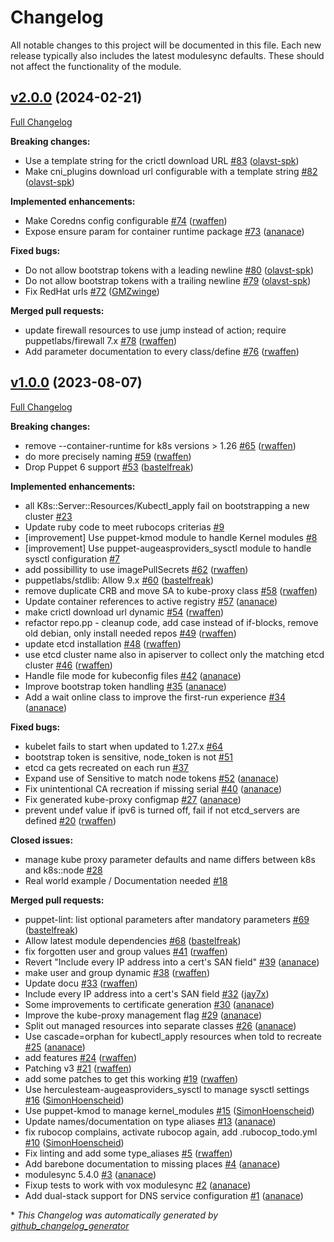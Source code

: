 # Changelog

All notable changes to this project will be documented in this file.
Each new release typically also includes the latest modulesync defaults.
These should not affect the functionality of the module.

## [v2.0.0](https://github.com/voxpupuli/puppet-k8s/tree/v2.0.0) (2024-02-21)

[Full Changelog](https://github.com/voxpupuli/puppet-k8s/compare/v1.0.0...v2.0.0)

**Breaking changes:**

- Use a template string for the crictl download URL [\#83](https://github.com/voxpupuli/puppet-k8s/pull/83) ([olavst-spk](https://github.com/olavst-spk))
- Make cni\_plugins download url configurable with a template string [\#82](https://github.com/voxpupuli/puppet-k8s/pull/82) ([olavst-spk](https://github.com/olavst-spk))

**Implemented enhancements:**

- Make Coredns config configurable [\#74](https://github.com/voxpupuli/puppet-k8s/pull/74) ([rwaffen](https://github.com/rwaffen))
- Expose ensure param for container runtime package [\#73](https://github.com/voxpupuli/puppet-k8s/pull/73) ([ananace](https://github.com/ananace))

**Fixed bugs:**

- Do not allow bootstrap tokens with a leading newline [\#80](https://github.com/voxpupuli/puppet-k8s/pull/80) ([olavst-spk](https://github.com/olavst-spk))
- Do not allow bootstrap tokens with a trailing newline [\#79](https://github.com/voxpupuli/puppet-k8s/pull/79) ([olavst-spk](https://github.com/olavst-spk))
- Fix RedHat urls [\#72](https://github.com/voxpupuli/puppet-k8s/pull/72) ([GMZwinge](https://github.com/GMZwinge))

**Merged pull requests:**

- update firewall resources to use jump instead of action; require puppetlabs/firewall 7.x [\#78](https://github.com/voxpupuli/puppet-k8s/pull/78) ([rwaffen](https://github.com/rwaffen))
- Add parameter documentation to every class/define [\#76](https://github.com/voxpupuli/puppet-k8s/pull/76) ([rwaffen](https://github.com/rwaffen))

## [v1.0.0](https://github.com/voxpupuli/puppet-k8s/tree/v1.0.0) (2023-08-07)

[Full Changelog](https://github.com/voxpupuli/puppet-k8s/compare/015d6134ae3d9b40ca539c9439a0de79374bc27a...v1.0.0)

**Breaking changes:**

- remove --container-runtime for k8s versions \> 1.26 [\#65](https://github.com/voxpupuli/puppet-k8s/pull/65) ([rwaffen](https://github.com/rwaffen))
- do more precisely naming [\#59](https://github.com/voxpupuli/puppet-k8s/pull/59) ([rwaffen](https://github.com/rwaffen))
- Drop Puppet 6 support [\#53](https://github.com/voxpupuli/puppet-k8s/pull/53) ([bastelfreak](https://github.com/bastelfreak))

**Implemented enhancements:**

- all K8s::Server::Resources/Kubectl\_apply fail on bootstrapping a new cluster [\#23](https://github.com/voxpupuli/puppet-k8s/issues/23)
- Update ruby code to meet rubocops criterias [\#9](https://github.com/voxpupuli/puppet-k8s/issues/9)
- \[improvement\] Use puppet-kmod module to handle Kernel modules [\#8](https://github.com/voxpupuli/puppet-k8s/issues/8)
- \[improvement\] Use puppet-augeasproviders\_sysctl module to handle sysctl configuration [\#7](https://github.com/voxpupuli/puppet-k8s/issues/7)
- add possibillity to use imagePullSecrets [\#62](https://github.com/voxpupuli/puppet-k8s/pull/62) ([rwaffen](https://github.com/rwaffen))
- puppetlabs/stdlib: Allow 9.x [\#60](https://github.com/voxpupuli/puppet-k8s/pull/60) ([bastelfreak](https://github.com/bastelfreak))
- remove duplicate CRB and move SA to kube-proxy class [\#58](https://github.com/voxpupuli/puppet-k8s/pull/58) ([rwaffen](https://github.com/rwaffen))
- Update container references to active registry [\#57](https://github.com/voxpupuli/puppet-k8s/pull/57) ([ananace](https://github.com/ananace))
- make crictl download url dynamic [\#54](https://github.com/voxpupuli/puppet-k8s/pull/54) ([rwaffen](https://github.com/rwaffen))
- refactor repo.pp - cleanup code, add case instead of if-blocks, remove old debian, only install needed repos [\#49](https://github.com/voxpupuli/puppet-k8s/pull/49) ([rwaffen](https://github.com/rwaffen))
- update etcd installation [\#48](https://github.com/voxpupuli/puppet-k8s/pull/48) ([rwaffen](https://github.com/rwaffen))
- use etcd cluster name also in apiserver to collect only the matching etcd cluster [\#46](https://github.com/voxpupuli/puppet-k8s/pull/46) ([rwaffen](https://github.com/rwaffen))
- Handle file mode for kubeconfig files [\#42](https://github.com/voxpupuli/puppet-k8s/pull/42) ([ananace](https://github.com/ananace))
- Improve bootstrap token handling [\#35](https://github.com/voxpupuli/puppet-k8s/pull/35) ([ananace](https://github.com/ananace))
- Add a wait online class to improve the first-run experience [\#34](https://github.com/voxpupuli/puppet-k8s/pull/34) ([ananace](https://github.com/ananace))

**Fixed bugs:**

- kubelet fails to start when updated to 1.27.x [\#64](https://github.com/voxpupuli/puppet-k8s/issues/64)
- bootstrap token is sensitive, node\_token is not [\#51](https://github.com/voxpupuli/puppet-k8s/issues/51)
- etcd ca gets recreated on each run [\#37](https://github.com/voxpupuli/puppet-k8s/issues/37)
- Expand use of Sensitive to match node tokens [\#52](https://github.com/voxpupuli/puppet-k8s/pull/52) ([ananace](https://github.com/ananace))
- Fix unintentional CA recreation if missing serial [\#40](https://github.com/voxpupuli/puppet-k8s/pull/40) ([ananace](https://github.com/ananace))
- Fix generated kube-proxy configmap [\#27](https://github.com/voxpupuli/puppet-k8s/pull/27) ([ananace](https://github.com/ananace))
- prevent undef value if ipv6 is turned off, fail if not etcd\_servers are defined [\#20](https://github.com/voxpupuli/puppet-k8s/pull/20) ([rwaffen](https://github.com/rwaffen))

**Closed issues:**

- manage kube proxy parameter defaults and name differs between k8s and k8s::node [\#28](https://github.com/voxpupuli/puppet-k8s/issues/28)
- Real world example / Documentation needed [\#18](https://github.com/voxpupuli/puppet-k8s/issues/18)

**Merged pull requests:**

- puppet-lint: list optional parameters after mandatory parameters [\#69](https://github.com/voxpupuli/puppet-k8s/pull/69) ([bastelfreak](https://github.com/bastelfreak))
- Allow latest module dependencies [\#68](https://github.com/voxpupuli/puppet-k8s/pull/68) ([bastelfreak](https://github.com/bastelfreak))
- fix forgotten user and group values [\#41](https://github.com/voxpupuli/puppet-k8s/pull/41) ([rwaffen](https://github.com/rwaffen))
- Revert "Include every IP address into a cert's SAN field" [\#39](https://github.com/voxpupuli/puppet-k8s/pull/39) ([ananace](https://github.com/ananace))
- make user and group dynamic [\#38](https://github.com/voxpupuli/puppet-k8s/pull/38) ([rwaffen](https://github.com/rwaffen))
- Update docu [\#33](https://github.com/voxpupuli/puppet-k8s/pull/33) ([rwaffen](https://github.com/rwaffen))
- Include every IP address into a cert's SAN field [\#32](https://github.com/voxpupuli/puppet-k8s/pull/32) ([jay7x](https://github.com/jay7x))
- Some improvements to certificate generation [\#30](https://github.com/voxpupuli/puppet-k8s/pull/30) ([ananace](https://github.com/ananace))
- Improve the kube-proxy management flag [\#29](https://github.com/voxpupuli/puppet-k8s/pull/29) ([ananace](https://github.com/ananace))
- Split out managed resources into separate classes [\#26](https://github.com/voxpupuli/puppet-k8s/pull/26) ([ananace](https://github.com/ananace))
- Use cascade=orphan for kubectl\_apply resources when told to recreate [\#25](https://github.com/voxpupuli/puppet-k8s/pull/25) ([ananace](https://github.com/ananace))
- add features [\#24](https://github.com/voxpupuli/puppet-k8s/pull/24) ([rwaffen](https://github.com/rwaffen))
- Patching v3 [\#21](https://github.com/voxpupuli/puppet-k8s/pull/21) ([rwaffen](https://github.com/rwaffen))
- add some patches to get this working [\#19](https://github.com/voxpupuli/puppet-k8s/pull/19) ([rwaffen](https://github.com/rwaffen))
- Use herculesteam-augeasproviders\_sysctl to manage sysctl settings [\#16](https://github.com/voxpupuli/puppet-k8s/pull/16) ([SimonHoenscheid](https://github.com/SimonHoenscheid))
- Use puppet-kmod to manage kernel\_modules [\#15](https://github.com/voxpupuli/puppet-k8s/pull/15) ([SimonHoenscheid](https://github.com/SimonHoenscheid))
- Update names/documentation on type aliases [\#13](https://github.com/voxpupuli/puppet-k8s/pull/13) ([ananace](https://github.com/ananace))
- fix rubocop complains, activate rubocop again, add .rubocop\_todo.yml [\#10](https://github.com/voxpupuli/puppet-k8s/pull/10) ([SimonHoenscheid](https://github.com/SimonHoenscheid))
- Fix linting and add some type\_aliases [\#5](https://github.com/voxpupuli/puppet-k8s/pull/5) ([rwaffen](https://github.com/rwaffen))
- Add barebone documentation to missing places [\#4](https://github.com/voxpupuli/puppet-k8s/pull/4) ([ananace](https://github.com/ananace))
- modulesync 5.4.0 [\#3](https://github.com/voxpupuli/puppet-k8s/pull/3) ([ananace](https://github.com/ananace))
- Fixup tests to work with vox modulesync [\#2](https://github.com/voxpupuli/puppet-k8s/pull/2) ([ananace](https://github.com/ananace))
- Add dual-stack support for DNS service configuration [\#1](https://github.com/voxpupuli/puppet-k8s/pull/1) ([ananace](https://github.com/ananace))



\* *This Changelog was automatically generated by [github_changelog_generator](https://github.com/github-changelog-generator/github-changelog-generator)*
